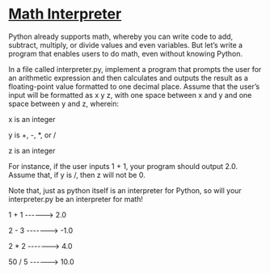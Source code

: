 # [**Math Interpreter**](https://cs50.harvard.edu/python/2022/psets/1/interpreter/)
Python already supports math, whereby you can write code to add, subtract, 
multiply, or divide values and even variables. But let’s write a program that 
enables users to do math, even without knowing Python.

In a file called interpreter.py, implement a program that prompts the user for 
an arithmetic expression and then calculates and outputs the result as a 
floating-point value formatted to one decimal place. Assume that the user’s 
input will be formatted as x y z, with one space between x and y and one space 
between y and z, wherein:

x is an integer

y is +, -, *, or /

z is an integer

For instance, if the user inputs 1 + 1, your program should output 2.0. Assume 
that, if y is /, then z will not be 0.

Note that, just as python itself is an interpreter for Python, so will your 
interpreter.py be an interpreter for math!

1 + 1  ------> 2.0

2 - 3  -------> -1.0

2 * 2  -------> 4.0

50 / 5 ------> 10.0
